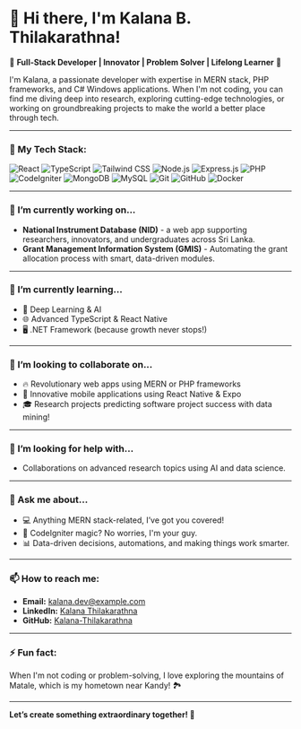 # 👋 Hi there, I'm Kalana B. Thilakarathna!

🚀 **Full-Stack Developer | Innovator | Problem Solver | Lifelong Learner** 🚀

I'm Kalana, a passionate developer with expertise in MERN stack, PHP frameworks, and C# Windows applications. When I'm not coding, you can find me diving deep into research, exploring cutting-edge technologies, or working on groundbreaking projects to make the world a better place through tech.

---

### 🔧 My Tech Stack:
<p align="left">
  <!-- Frontend -->
  <img src="https://img.shields.io/badge/React-20232A?style=for-the-badge&logo=react&logoColor=61DAFB" alt="React" />
  <img src="https://img.shields.io/badge/TypeScript-007ACC?style=for-the-badge&logo=typescript&logoColor=white" alt="TypeScript" />
  <img src="https://img.shields.io/badge/TailwindCSS-38B2AC?style=for-the-badge&logo=tailwind-css&logoColor=white" alt="Tailwind CSS" />
  
  <!-- Backend -->
  <img src="https://img.shields.io/badge/Node.js-339933?style=for-the-badge&logo=nodedotjs&logoColor=white" alt="Node.js" />
  <img src="https://img.shields.io/badge/Express.js-000000?style=for-the-badge&logo=express&logoColor=white" alt="Express.js" />
  <img src="https://img.shields.io/badge/PHP-777BB4?style=for-the-badge&logo=php&logoColor=white" alt="PHP" />
  <img src="https://img.shields.io/badge/CodeIgniter-EE4623?style=for-the-badge&logo=codeIgniter&logoColor=white" alt="CodeIgniter" />
  
  <!-- Databases -->
  <img src="https://img.shields.io/badge/MongoDB-4EA94B?style=for-the-badge&logo=mongodb&logoColor=white" alt="MongoDB" />
  <img src="https://img.shields.io/badge/MySQL-4479A1?style=for-the-badge&logo=mysql&logoColor=white" alt="MySQL" />
  
  <!-- Dev Tools -->
  <img src="https://img.shields.io/badge/Git-F05032?style=for-the-badge&logo=git&logoColor=white" alt="Git" />
  <img src="https://img.shields.io/badge/GitHub-181717?style=for-the-badge&logo=github&logoColor=white" alt="GitHub" />
  <img src="https://img.shields.io/badge/Docker-2496ED?style=for-the-badge&logo=docker&logoColor=white" alt="Docker" />
</p>

---

### 🔭 I’m currently working on...
- **National Instrument Database (NID)** - a web app supporting researchers, innovators, and undergraduates across Sri Lanka.
- **Grant Management Information System (GMIS)** - Automating the grant allocation process with smart, data-driven modules.

---

### 🌱 I’m currently learning...
- 🧠 Deep Learning & AI
- 🌐 Advanced TypeScript & React Native
- 🖥️ .NET Framework (because growth never stops!)

---

### 👯 I’m looking to collaborate on...
- 🔥 Revolutionary web apps using MERN or PHP frameworks
- 📱 Innovative mobile applications using React Native & Expo
- 🎓 Research projects predicting software project success with data mining!

---

### 🤔 I’m looking for help with...
- Collaborations on advanced research topics using AI and data science.

---

### 💬 Ask me about...
- 💻 Anything MERN stack-related, I’ve got you covered!
- 🚀 CodeIgniter magic? No worries, I'm your guy.
- 📊 Data-driven decisions, automations, and making things work smarter.

---

### 📫 How to reach me:
- **Email:** [kalana.dev@example.com](mailto:kalana.dev@example.com)
- **LinkedIn:** [Kalana Thilakarathna](https://www.linkedin.com/in/kalana-thilakarathna/)
- **GitHub:** [Kalana-Thilakarathna](https://github.com/Kalana-Thilakarathna)

---

### ⚡ Fun fact:
When I'm not coding or problem-solving, I love exploring the mountains of Matale, which is my hometown near Kandy! 🏞️


---

**Let’s create something extraordinary together! 🚀**
